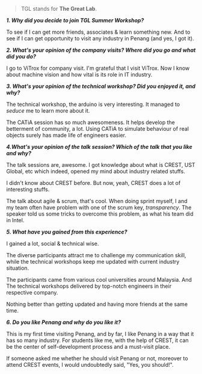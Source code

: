 > TGL stands for **The Great Lab**.

_**1. Why did you decide to join TGL Summer Workshop?**_

To see if I can get more friends, associates & learn something new. And to see if I can get opportunity to visit any industry in Penang \(and yes, I got it\).

_**2. What's your opinion of the company visits? Where did you go and what did you do?**_

I go to ViTrox for company visit. I'm grateful that I visit ViTrox. Now I know about machine vision and how vital is its role in IT industry.

_**3. What's your opinion of the technical workshop? Did you enjoyed it, and why?**_

The technical workshop, the arduino is very interesting. It managed to _seduce_ me to learn more about it.

The CATiA session has so much awesomeness. It helps develop the betterment of community, a lot. Using CATiA to simulate behaviour of real objects surely has made life of engineers easier.

_**4.What's your opinion of the talk session? Which of the talk that you like and why?**_

The talk sessions are, awesome. I got knowledge about what is CREST, UST Global, etc which indeed, opened my mind about industry related stuffs.

I didn't know about CREST before. But now, yeah, CREST does a lot of interesting stuffs.

The talk about agile & scrum, that's cool. When doing sprint myself, I and my team often have problem with one of the scrum key, _transparency_. The speaker told us some tricks to overcome this problem, as what his team did in Intel.

_**5. What have you gained from this experience?**_

I gained a lot, social & technical wise.

The diverse participants attract me to challenge my communication skill, while the technical workshops keep me updated with current industry situation.

The participants came from various cool universities around Malaysia. And The technical workshops delivered by top-notch engineers in their respective company.

Nothing better than getting updated and having more friends at the same time.

_**6. Do you like Penang and why do you like it?**_

This is my first time visiting Penang, and by far, I like Penang in a way that it has so many industry. For students like me, with the help of CREST, it can be the center of self-development process and a must-visit place.

If someone asked me whether he should visit Penang or not, moreover to attend CREST events, I would undoubtedly said, "Yes, you should!".

